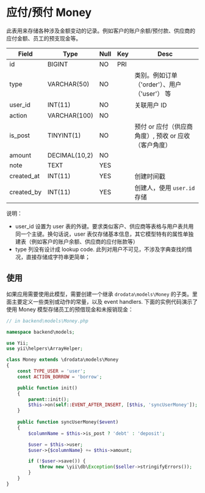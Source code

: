# 应付/预付 Money

此表用来存储各种涉及金额变动的记录。例如客户的账户余额/预付款、供应商的应付金额、员工的预支现金等。

Field | Type | Null | Key | Desc
------|------|------|-----|-----
id | BIGINT | NO | PRI |
type | VARCHAR(50) | NO | | 类别。例如订单（'order'）、用户（'user'） 等
user_id | INT(11) | NO | | 关联用户 ID
action | VARCHAR(100) | NO | |
is_post | TINYINT(1) | NO | | 预付 or 应付（供应商角度）, 预收 or 应收（客户角度）
amount | DECIMAL(10,2) | NO | | 
note | TEXT | YES | | 
created_at | INT(11) | YES | | 创建时间戳
created_by | INT(11) | YES | | 创建人，使用 `user.id` 存储

说明：

- user_id 设置为 user 表的外键。要求类似客户、供应商等表格与用户表共用同一个主键。换句话说，user 表仅存储基本信息，其它模型特有的属性单独建表（例如客户的账户余额、供应商的应付账款等）
- type 列没有设计成 lookup code. 此列对用户不可见，不涉及字典查找的情况，直接存储成字符串更简单；

## 使用

如果应用需要使用此模型，需要创建一个继承 `drodata\models\Money` 的子类。里面主要定义一些类别或动作的常量，以及 event handlers. 下面的实例代码演示了使用 Money 模型存储员工的预借现金和未报销现金：

```php
// in backend\models\Money.php

namespace backend\models;

use Yii;
use yii\helpers\ArrayHelper;

class Money extends \drodata\models\Money
{
    const TYPE_USER = 'user';
    const ACTION_BORROW = 'borrow';

    public function init()
    {
        parent::init();
        $this->on(self::EVENT_AFTER_INSERT, [$this, 'syncUserMoney']);
    } 
    
    public function syncUserMoney($event)
    {
        $columnName = $this->is_post ? 'debt' : 'deposit';

        $user = $this->user;
        $user->{$columnName} += $this->amount;

        if (!$user->save()) {
            throw new \yii\db\Exception($seller->stringifyErrors());
        }
    }
}
```
